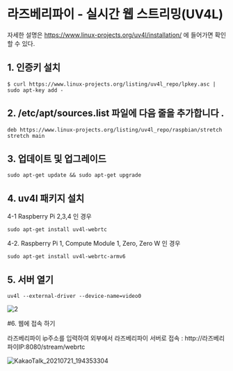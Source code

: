 # 라즈베리파이 - 실시간 웹 스트리밍(UV4L)

자세한 설명은 https://www.linux-projects.org/uv4l/installation/ 에 들어가면 확인할 수 있다.

## 1. 인증키 설치

    $ curl https://www.linux-projects.org/listing/uv4l_repo/lpkey.asc | sudo apt-key add -
    
## 2. /etc/apt/sources.list 파일에 다음 줄을 추가합니다 .

    deb https://www.linux-projects.org/listing/uv4l_repo/raspbian/stretch stretch main
    
## 3. 업데이트 및 업그레이드

    sudo apt-get update && sudo apt-get upgrade

## 4. uv4l 패키지 설치

4-1 Raspberry Pi 2,3,4 인 경우

    sudo apt-get install uv4l-webrtc
    
4-2. Raspberry Pi 1, Compute Module 1, Zero, Zero W 인 경우

    sudo apt-get install uv4l-webrtc-armv6

## 5. 서버 열기

    uv4l --external-driver --device-name=video0
    
![2](/uploads/12dbcdeb3b2835297cbd8e1266901452/2.png)

#6. 웹에 접속 하기

라즈베리파이 ip주소를 입력하여 외부에서 라즈베리파이 서버로 접속 : http://라즈베리파이IP:8080/stream/webrtc

![KakaoTalk_20210721_194353304](/uploads/37b2ff96879ba9b0f7404d5edd5ac84b/KakaoTalk_20210721_194353304.jpg)